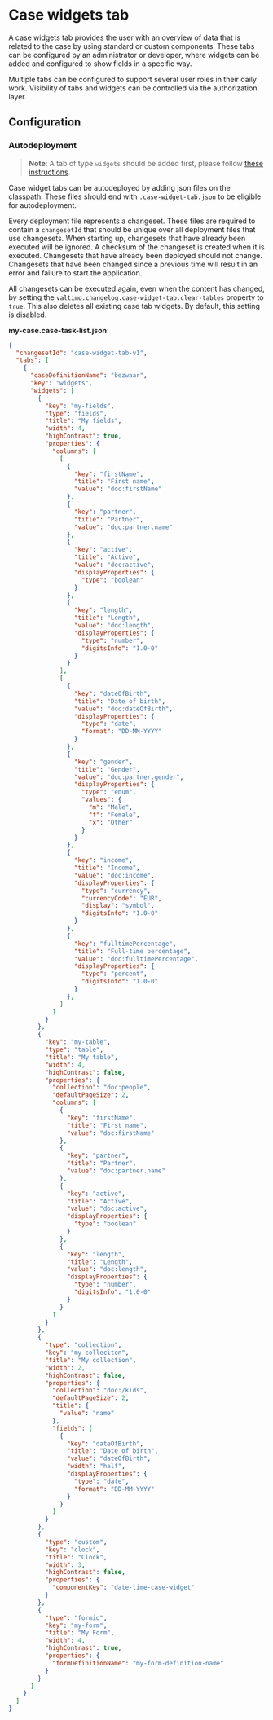 # Case widgets tab
A case widgets tab provides the user with an overview of data that is related to the case by using standard or custom components.
These tabs can be configured by an administrator or developer, where widgets can be added and configured to show fields in a specific way.

Multiple tabs can be configured to support several user roles in their daily work. Visibility of tabs and widgets can be controlled via the authorization layer.

## Configuration

### Autodeployment
> **Note**: A tab of type `widgets` should be added first, please follow [these instructions](../case-tabs.md#auto-deploying-case-tabs). 

Case widget tabs can be autodeployed by adding json files on the classpath.
These files should end with `.case-widget-tab.json` to be eligible for autodeployment.

Every deployment file represents a changeset. These files are required to contain a `changesetId` that should be unique
over all deployment files that use changesets. When starting up, changesets that have already been executed will be ignored.
A checksum of the changeset is created when it is executed. Changesets that have already been deployed should not change.
Changesets that have been changed since a previous time will result in an error and failure to start the application.

All changesets can be executed again, even when the content has changed, by setting the `valtimo.changelog.case-widget-tab.clear-tables` property to `true`. This also deletes all existing case tab widgets.
By default, this setting is disabled.

**my-case.case-task-list.json**:
```json
{
  "changesetId": "case-widget-tab-v1",
  "tabs": [
    {
      "caseDefinitionName": "bezwaar",
      "key": "widgets",
      "widgets": [
        {
          "key": "my-fields",
          "type": "fields",
          "title": "My fields",
          "width": 4,
          "highContrast": true,
          "properties": {
            "columns": [
              [
                {
                  "key": "firstName",
                  "title": "First name",
                  "value": "doc:firstName"
                },
                {
                  "key": "partner",
                  "title": "Partner",
                  "value": "doc:partner.name"
                },
                {
                  "key": "active",
                  "title": "Active",
                  "value": "doc:active",
                  "displayProperties": {
                    "type": "boolean"
                  }
                },
                {
                  "key": "length",
                  "title": "Length",
                  "value": "doc:length",
                  "displayProperties": {
                    "type": "number",
                    "digitsInfo": "1.0-0"
                  }
                }
              ],
              [
                {
                  "key": "dateOfBirth",
                  "title": "Date of birth",
                  "value": "doc:dateOfBirth",
                  "displayProperties": {
                    "type": "date",
                    "format": "DD-MM-YYYY"
                  }
                },
                {
                  "key": "gender",
                  "title": "Gender",
                  "value": "doc:partner.gender",
                  "displayProperties": {
                    "type": "enum",
                    "values": {
                      "m": "Male",
                      "f": "Female",
                      "x": "Other"
                    }
                  }
                },
                {
                  "key": "income",
                  "title": "Income",
                  "value": "doc:income",
                  "displayProperties": {
                    "type": "currency",
                    "currencyCode": "EUR",
                    "display": "symbol",
                    "digitsInfo": "1.0-0"
                  }
                },
                {
                  "key": "fulltimePercentage",
                  "title": "Full-time percentage",
                  "value": "doc:fulltimePercentage",
                  "displayProperties": {
                    "type": "percent",
                    "digitsInfo": "1.0-0"
                  }
                },
              ]
            ]
          }
        },
        {
          "key": "my-table",
          "type": "table",
          "title": "My table",
          "width": 4,
          "highContrast": false,
          "properties": {
            "collection": "doc:people",
            "defaultPageSize": 2,
            "columns": [
              {
                "key": "firstName",
                "title": "First name",
                "value": "doc:firstName"
              },
              {
                "key": "partner",
                "title": "Partner",
                "value": "doc:partner.name"
              },
              {
                "key": "active",
                "title": "Active",
                "value": "doc:active",
                "displayProperties": {
                  "type": "boolean"
                }
              },
              {
                "key": "length",
                "title": "Length",
                "value": "doc:length",
                "displayProperties": {
                  "type": "number",
                  "digitsInfo": "1.0-0"
                }
              }
            ]
          }
        },
        {
          "type": "collection",
          "key": "my-colleciton",
          "title": "My collection",
          "width": 2,
          "highContrast": false,
          "properties": {
            "collection": "doc:/kids",
            "defaultPageSize": 2,
            "title": {
              "value": "name"
            },
            "fields": [
              {
                "key": "dateOfBirth",
                "title": "Date of birth",
                "value": "dateOfBirth",
                "width": "half",
                "displayProperties": {
                  "type": "date",
                  "format": "DD-MM-YYYY"
                }
              }
            ]
          }
        },
        {
          "type": "custom",
          "key": "clock",
          "title": "Clock",
          "width": 3,
          "highContrast": false,
          "properties": {
            "componentKey": "date-time-case-widget"
          }
        },
        {
          "type": "formio",
          "key": "my-form",
          "title": "My Form",
          "width": 4,
          "highContrast": true,
          "properties": {
            "formDefinitionName": "my-form-definition-name"
          }
        }
      ]
    }
  ]
}


```



